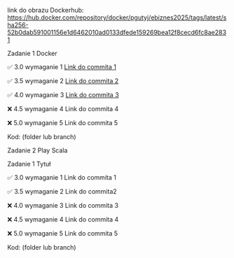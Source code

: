 link do obrazu Dockerhub: https://hub.docker.com/repository/docker/pgutyj/ebiznes2025/tags/latest/sha256-52b0dab591001156e1d6462010ad0133dfede159269bea12f8cecd6fc8ae2831

Zadanie 1 Docker

✅ 3.0 wymaganie 1 [Link do commita 1](https://github.com/Pgutyj/Ebiznes25/tree/91d00330d3f28d20b0cce58ce68df9e94ec57746)

✅ 3.5 wymaganie 2 [Link do commita 2](https://github.com/Pgutyj/Ebiznes25/tree/91d00330d3f28d20b0cce58ce68df9e94ec57746)

✅ 4.0 wymaganie 3 [Link do commita 3](https://github.com/Pgutyj/Ebiznes25/tree/91d00330d3f28d20b0cce58ce68df9e94ec57746)

❌ 4.5 wymaganie 4 Link do commita 4

❌ 5.0 wymaganie 5 Link do commita 5

Kod: (folder lub branch)

Zadanie 2 Play Scala

Zadanie 1 Tytuł

✅ 3.0 wymaganie 1 Link do commita 1

✅ 3.5 wymaganie 2 Link do commita2

❌ 4.0 wymaganie 3 Link do commita 3

❌ 4.5 wymaganie 4 Link do commita 4

❌ 5.0 wymaganie 5 Link do commita 5

Kod: (folder lub branch)
